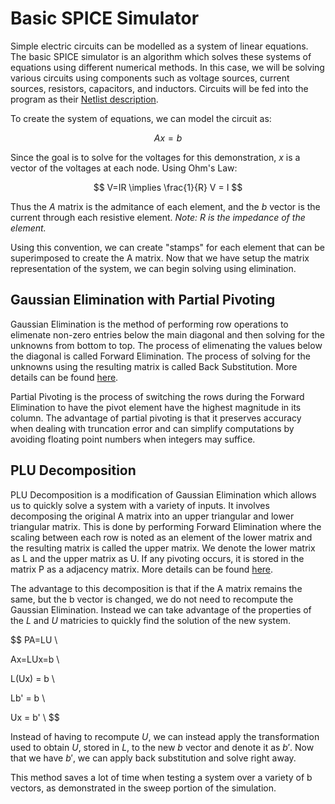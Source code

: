 # Basic SPICE Simulator

Simple electric circuits can be modelled as a system of linear equations. The basic SPICE simulator is an algorithm which solves these systems of equations using different numerical methods. In this case, we will be solving various circuits using components such as voltage sources, current sources, resistors, capacitors, and inductors. Circuits will be fed into the program as their [Netlist description](https://en.wikipedia.org/wiki/Netlist).

To create the system of equations, we can model the circuit as:

$$A x = b$$

Since the goal is to solve for the voltages for this demonstration, $x$ is a vector of the voltages at each node. Using Ohm's Law:

$$
V=IR \implies \frac{1}{R} V = I
$$

Thus the $A$ matrix is the admitance of each element, and the $b$ vector is the current through each resistive element. *Note: R is the impedance of the element.*

Using this convention, we can create "stamps" for each element that can be superimposed to create the A matrix. Now that we have setup the matrix representation of the system, we can begin solving using elimination.

## Gaussian Elimination with Partial Pivoting

Gaussian Elimination is the method of performing row operations to elimenate  non-zero entries below the main diagonal and then solving for the unknowns from bottom to top. The process of elimenating the values below the diagonal is called Forward Elimination. The process of solving for the unknowns using the resulting matrix is called Back Substitution. More details can be found [here](https://en.wikipedia.org/wiki/Gaussian_elimination#Example_of_the_algorithm).


Partial Pivoting is the process of switching the rows during the Forward Elimination to have the pivot element have the highest magnitude in its column. The advantage of partial pivoting is that it preserves accuracy when dealing with truncation error and can simplify computations by avoiding floating point numbers when integers may suffice.

## PLU Decomposition

PLU Decomposition is a modification of Gaussian Elimination which allows us to quickly solve a system with a variety of inputs. It involves decomposing the original A matrix into an upper triangular and lower triangular matrix. This is done by performing Forward Elimination where the scaling between each row is noted as an element of the lower matrix and the resulting matrix is called the upper matrix. We denote the lower matrix as L and the upper matrix as U. If any pivoting occurs, it is stored in the matrix P as a adjacency matrix. More details can be found [here](https://en.wikipedia.org/wiki/LU_decomposition#Example).

The advantage to this decomposition is that if the A matrix remains the same, but the b vector is changed, we do not need to recompute the Gaussian Elimination. Instead we can take advantage of the properties of the $L$ and $U$ matricies to quickly find the solution of the new system.

$$
PA=LU \\

Ax=LUx=b \\

L(Ux) = b \\

Lb' = b \\

Ux = b' \\
$$

Instead of having to recompute $U$, we can instead apply the transformation used to obtain $U$, stored in $L$, to the new $b$ vector and denote it as $b'$. Now that we have $b'$, we can apply back substitution and solve right away.

This method saves a lot of time when testing a system over a variety of b vectors, as demonstrated in the sweep portion of the simulation.